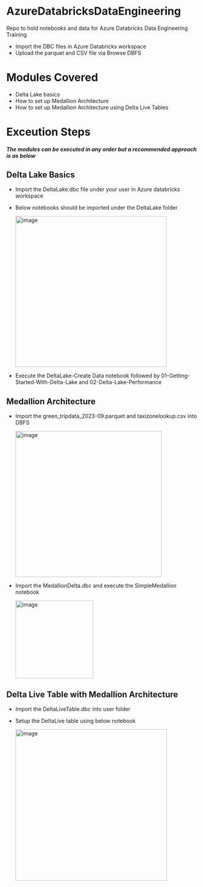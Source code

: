 # AzureDatabricksDataEngineering
Repo to hold notebooks and data for Azure Databricks Data Engineering Training

- Import the DBC files in Azure Databricks workspace
- Upload the parquet and CSV file via Browse DBFS

# Modules Covered
- Delta Lake basics
- How to set up Medallion Architecture
- How to set up Medallion Architecture using Delta Live Tables


# Exceution Steps 

##### The modules can be executed in any order but a recommended approach is as below 

## Delta Lake Basics

- Import the DeltaLake.dbc file under your user in Azure databricks workspace
- Below notebooks should be imported under the DeltaLake folder

  <img width="396" alt="image" src="https://github.com/mahes-a/AzureDatabricksDataEngineering/assets/120069348/4c3f4e1d-7ca2-4870-a56f-53f23b9809b3">

- Execute the DeltaLake-Create Data notebook followed by 01-Getting-Started-With-Delta-Lake and 02-Delta-Lake-Performance

## Medallion Architecture

- Import the green_tripdata_2023-09.parquet and taxizonelookup.csv into DBFS

  <img width="383" alt="image" src="https://github.com/mahes-a/AzureDatabricksDataEngineering/assets/120069348/300e65ee-1452-4434-b6a7-e909300a0ae1">

- Import the MedallionDelta.dbc and execute the SimpleMedallion notebook

  <img width="204" alt="image" src="https://github.com/mahes-a/AzureDatabricksDataEngineering/assets/120069348/1e1ad874-96f4-4724-84f7-2641270e69a7">


## Delta Live Table with Medallion Architecture

- Import the DeltaLiveTable.dbc into user folder
  
- Setup the DeltaLive table using below notebook

  <img width="397" alt="image" src="https://github.com/mahes-a/AzureDatabricksDataEngineering/assets/120069348/c7a27d7a-3dbf-4425-80bc-e4404b997b36">


